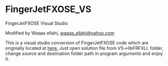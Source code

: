 # FingerJetFXOSE_VS
FingerJetFXOSE Visual Studio

Modified by Waqas ellahi, waqas_ellahi@yahoo.com

This is a visual studio conversion of FingerJetFXOSE code which are orignially located at [here.](https://github.com/FingerJetFXOSE/FingerJetFXOSE)
Just open solution file from VS->libFRFXLL folder, change source and destination folder path in program arguments and enjoy it.



